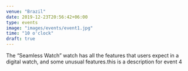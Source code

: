 ```yaml
---
venue: "Brazil"
date: 2019-12-23T20:56:42+06:00
type: events
image: "images/events/event1.jpg"
time: "10 o'clock"
draft: true
---
```


The “Seamless Watch” watch has all the features that users expect in a digital watch, and some unusual features.this is a description for event 4